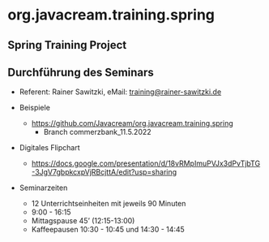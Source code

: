 # org.javacream.training.spring

## Spring Training Project


## Durchführung des Seminars
* Referent: Rainer Sawitzki, eMail: training@rainer-sawitzki.de

* Beispiele
  * https://github.com/Javacream/org.javacream.training.spring
    * Branch commerzbank_11.5.2022 
    
* Digitales Flipchart
  * https://docs.google.com/presentation/d/18vRMpImuPVJx3dPvTjbTG-3JgV7gbpkcxpVjRBcjttA/edit?usp=sharing
  
* Seminarzeiten
  * 12 Unterrichtseinheiten mit jeweils 90 Minuten
  * 9:00 - 16:15
  * Mittagspause 45’ (12:15-13:00)
  * Kaffeepausen 10:30 - 10:45 und 14:30 - 14:45
   
